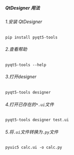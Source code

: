 ##### QtDesigner 用法

###### 1.安装 QtDesigner
`pip install pyqt5-tools`

###### 2.查看帮助
`pyqt5-tools --help`

###### 3.打开designer
`pyqt5-tools designer`

###### 4.打开已存在的`*.ui`文件
`pyqt5-tools designer test.ui`

###### 5.将`.ui`文件转换为`.py`文件
`pyuic5 calc.ui -o calc.py`